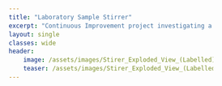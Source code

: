 ```yaml
---
title: "Laboratory Sample Stirrer"
excerpt: "Continuous Improvement project investigating a high reject rate on a motorised assembly."
layout: single
classes: wide
header:
    image: /assets/images/Stirer_Exploded_View_(Labelled).png
    teaser: /assets/images/Stirer_Exploded_View_(Labelled).png
---
```


<html>
<head>
    <meta name="viewport" content="width=device-width, initial-scale=1">
    <style>
        * {
        box-sizing: border-box;
        }
        /* Create your layouts. Here, I start by defining an uneven 2column style (-intro)
        /* followed by defining an even 2column style (-dual-even) which is used across multiple secions*/
        /* ....*/
        /* Create two unequal columns that floats next to each other */
    .column-intro {
        float: left;
        padding: 10px;
        height: max-content; /* Should be removed. Only for demonstration */
    }
    .left-intro {
        width: 50%;
    }
    .right-intro {
        width: 50%;
    }
    .column-center {
        float: left;
        padding: 10px;
        height: max-content; /* Should be removed. Only for demonstration */
        width: 100%;
    }

    /* Clear floats after the columns */
    .row:after {
        content: "";
        display: table;
        clear: both;
    }
    /* Responsive layout - makes the three columns stack on top of each other instead of next to each other */
    @media screen and (max-width: 600px) {
        .column-intro {
        width: 100%;
        height: max-content;
        }
    }
    </style>
</head>
<body>
    <div class="row">
        <div class="column-intro left-intro">
            <p>The exploded assembly to the right shows an accessory sold alongside Chelsea Technologies Ltd’s portable Single Turnover Active Fluorometry device, or "LabSTAF" for short. The accessory in question allows for automated sample exchange (via the hose connections up top), as well as gentle stirring to ensure interrogation of the entire sample during testing.</p>
            <h2>The Problem</h2>
            <p>The problem with the Sample Stirring accessory device was that the final assemblies had an uncharacteristically high rejection rate, failing during the quality control process due to damaged gearboxes. I was tasked with investigating the root cause and undertaking corrective actions.</p>
            <h2>The Investigation</h2>
            <p>Upon inspection, the failures were being caused by the Stirrer Arm interfering with the underside of the Main Body. This resistance to the arm was increasing the forces through the Shaft and damaging the smallest gear in the gearbox.</p>
            <p>Initial suspicions for this interference lay with the externally manufactured Main Body component, however, CMM inspection found that all dimensions fell within their required bounds. Next, the off-the-shelf components were investigated but they too met their stated tolerances. </p>
            <p>With all parts looking acceptable my focus switched to the design itself. An RSS tolerance analysis confirmed the real-world rejection rate, showing that the tightly controlled dimensions of the Main Body were not able to offset the relatively large tolerances in the off-the-shelf components. </p>
            <p>Sadly, the fix wasn’t as simple as adjusting tolerances on the components within our control, loosening them would result in the Stirrer Arm protruding beyond the maximum allowable distance and increasing them would have pushed several of the tolerances beyond the reasonable limit for their machining process. </p>   
            <p><img src="/assets/images/Stirrer_Tol_Analysis.png"></p>   
            <p></p>   
            <p></p>   
            <p></p>            
        </div>
        <div class="column-intro right-intro">
            <p><img src="/assets/images/Stirer_Exploded_View_(Labelled).png"></p>
        </div>
    </div>
    <div class="row">
        <div class="column-center">
            <h2>The Solution</h2>
            <p>Counterintuitively, the solution implemented was to reduce the nominal distance between the bottom of the Main Body and the Stirrer Arm. With a tweak to the position of the grub screw on the Shaft component, it was possible to add a level of adjustability to the design which allowed the assembly to absorb much larger tolerances.</p>
        </div>
    </div>
    <div class="row">
        <div class="column-center">
            <p><img src="/assets/images/Stirrer_Section_View_(Labelled).png" align="center"></p>
        </div>
    </div>    
    <div class="row">
        <div class="column-center">
            <p>A production jig was also introduced to the assembly process to control this new adjustable design, guaranteeing repeatable results every time.</p>
        </div>
    </div>   
    <div class="row">
        <div class="column-center" text-align="center">
            <p><img src="/assets/images/Stirrer_Jig_(both_positions).png"></p>
        </div>
    </div>   
    <div class="row">
        <div class="column-center">        
            <h2>The Result</h2>
            <p>These solutions reduced the rejection rate to almost zero, adding adjustability that allowed for tighter control and greater consistency of the assemblies produced.</p>
            <p>The few remaining ‘rejections’ were also now detectable earlier in the assembly phase, before significant time investment, and it was now possible to swap the Motor in a problematic assembly for an alternative with a more favourable tolerance stack-up in a small scale ‘selective assembly’ process, reducing scrap to almost nil.</p>
        </div>
    </div>
</body>
</html>


